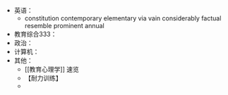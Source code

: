- 英语：
	- constitution
	  contemporary
	  elementary
	  via
	  vain
	  considerably
	  factual
	  resemble
	  prominent
	  annual
- 教育综合333：
- 政治：
- 计算机：
- 其他：
	- [[教育心理学]] 速览
	- 【耐力训练】
	-